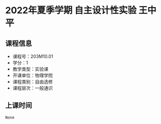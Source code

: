 # 2022年夏季学期 自主设计性实验 王中平






## 课程信息

- 课程号：203M10.01
- 学分：1
- 教学类型：实验课
- 开课单位：物理学院
- 课程类别：自由选修
- 课程层次：一般通识

## 上课时间

```
None
```

